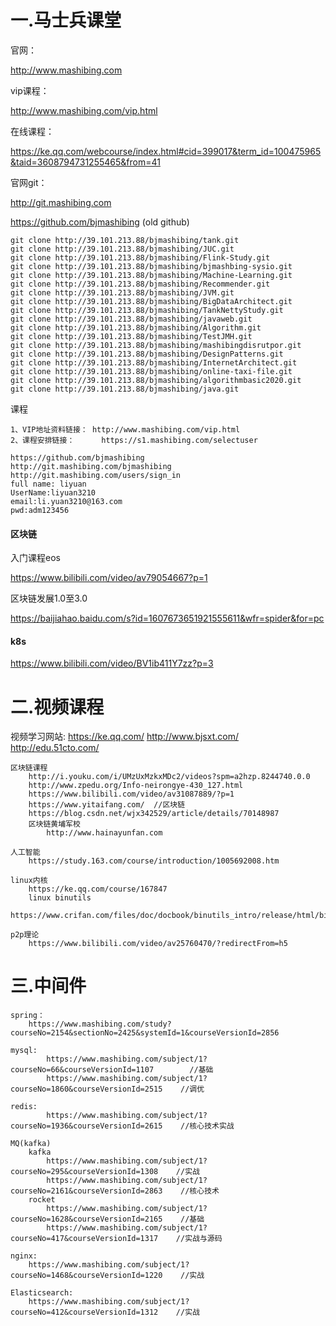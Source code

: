 # 一.马士兵课堂

官网：

http://www.mashibing.com

vip课程：

http://www.mashibing.com/vip.html

在线课程：

https://ke.qq.com/webcourse/index.html#cid=399017&term_id=100475965&taid=3608794731255465&from=41

官网git：

http://git.mashibing.com

https://github.com/bjmashibing	(old github)

```
git clone http://39.101.213.88/bjmashibing/tank.git
git clone http://39.101.213.88/bjmashibing/JUC.git
git clone http://39.101.213.88/bjmashibing/Flink-Study.git
git clone http://39.101.213.88/bjmashibing/bjmashbing-sysio.git
git clone http://39.101.213.88/bjmashibing/Machine-Learning.git
git clone http://39.101.213.88/bjmashibing/Recommender.git
git clone http://39.101.213.88/bjmashibing/JVM.git
git clone http://39.101.213.88/bjmashibing/BigDataArchitect.git
git clone http://39.101.213.88/bjmashibing/TankNettyStudy.git
git clone http://39.101.213.88/bjmashibing/javaweb.git
git clone http://39.101.213.88/bjmashibing/Algorithm.git
git clone http://39.101.213.88/bjmashibing/TestJMH.git
git clone http://39.101.213.88/bjmashibing/mashibingdisrutpor.git
git clone http://39.101.213.88/bjmashibing/DesignPatterns.git
git clone http://39.101.213.88/bjmashibing/InternetArchitect.git
git clone http://39.101.213.88/bjmashibing/online-taxi-file.git
git clone http://39.101.213.88/bjmashibing/algorithmbasic2020.git
git clone http://39.101.213.88/bjmashibing/java.git
```

课程

```
1、VIP地址资料链接： http://www.mashibing.com/vip.html
2、课程安排链接：      https://s1.mashibing.com/selectuser

https://github.com/bjmashibing
http://git.mashibing.com/bjmashibing
http://git.mashibing.com/users/sign_in
full name: liyuan
UserName:liyuan3210
email:li.yuan3210@163.com
pwd:adm123456
```


#### 区块链

入门课程eos

https://www.bilibili.com/video/av79054667?p=1

区块链发展1.0至3.0

https://baijiahao.baidu.com/s?id=1607673651921555611&wfr=spider&for=pc

#### k8s

https://www.bilibili.com/video/BV1ib411Y7zz?p=3

# 二.视频课程

视频学习网站:
	https://ke.qq.com/
	http://www.bjsxt.com/
	http://edu.51cto.com/

	区块链课程
		http://i.youku.com/i/UMzUxMzkxMDc2/videos?spm=a2hzp.8244740.0.0
		http://www.zpedu.org/Info-neirongye-430_127.html
		https://www.bilibili.com/video/av31087889/?p=1
		https://www.yitaifang.com/	//区块链
		https://blog.csdn.net/wjx342529/article/details/70148987
		区块链黄埔军校
			http://www.hainayunfan.com
	
	人工智能
		https://study.163.com/course/introduction/1005692008.htm
		
	linux内核
		https://ke.qq.com/course/167847
		linux binutils
			https://www.crifan.com/files/doc/docbook/binutils_intro/release/html/binutils_intro.html
	
	p2p理论
		https://www.bilibili.com/video/av25760470/?redirectFrom=h5
# 三.中间件

```
spring：
	https://www.mashibing.com/study?courseNo=2154&sectionNo=2425&systemId=1&courseVersionId=2856
	
mysql:
        https://www.mashibing.com/subject/1?courseNo=66&courseVersionId=1107        //基础
        https://www.mashibing.com/subject/1?courseNo=1860&courseVersionId=2515    //调优
    
redis:
        https://www.mashibing.com/subject/1?courseNo=1936&courseVersionId=2615    //核心技术实战
    
MQ(kafka)
    kafka
        https://www.mashibing.com/subject/1?courseNo=295&courseVersionId=1308    //实战
        https://www.mashibing.com/subject/1?courseNo=2161&courseVersionId=2863    //核心技术
    rocket
        https://www.mashibing.com/subject/1?courseNo=1628&courseVersionId=2165    //基础
        https://www.mashibing.com/subject/1?courseNo=417&courseVersionId=1317    //实战与源码
		
nginx:
    https://www.mashibing.com/subject/1?courseNo=1468&courseVersionId=1220    //实战
	
Elasticsearch:
    https://www.mashibing.com/subject/1?courseNo=412&courseVersionId=1312    //实战
```

